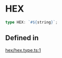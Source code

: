# HEX

```ts
type HEX: `#${string}`;
```

## Defined in

[hex/hex.type.ts:1](https://github.com/Sillybit-io/colorhacks/blob/9a1a410a2ab3d0d5aa1082a1583a18ba63dd35e8/src/features/hex/hex.type.ts#L1)

